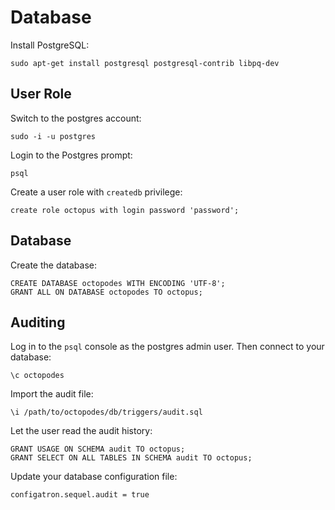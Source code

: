 # Database

Install PostgreSQL:

    sudo apt-get install postgresql postgresql-contrib libpq-dev

## User Role

Switch to the postgres account:

    sudo -i -u postgres

Login to the Postgres prompt:

    psql

Create a user role with `createdb` privilege:

    create role octopus with login password 'password';

## Database

Create the database:

    CREATE DATABASE octopodes WITH ENCODING 'UTF-8';
    GRANT ALL ON DATABASE octopodes TO octopus;

## Auditing

Log in to the `psql` console as the postgres admin user. Then connect to your database:

    \c octopodes

Import the audit file:

    \i /path/to/octopodes/db/triggers/audit.sql

Let the user read the audit history:

    GRANT USAGE ON SCHEMA audit TO octopus;
    GRANT SELECT ON ALL TABLES IN SCHEMA audit TO octopus;

Update your database configuration file:

    configatron.sequel.audit = true
